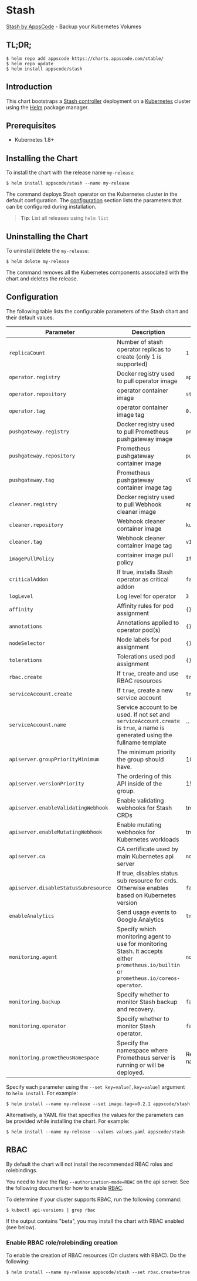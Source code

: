 # Stash
[Stash by AppsCode](https://github.com/appscode/stash) - Backup your Kubernetes Volumes
## TL;DR;

```console
$ helm repo add appscode https://charts.appscode.com/stable/
$ helm repo update
$ helm install appscode/stash
```

## Introduction

This chart bootstraps a [Stash controller](https://github.com/appscode/stash) deployment on a [Kubernetes](http://kubernetes.io) cluster using the [Helm](https://helm.sh) package manager.

## Prerequisites

- Kubernetes 1.8+

## Installing the Chart
To install the chart with the release name `my-release`:
```console
$ helm install appscode/stash --name my-release
```
The command deploys Stash operator on the Kubernetes cluster in the default configuration. The [configuration](#configuration) section lists the parameters that can be configured during installation.

> **Tip**: List all releases using `helm list`

## Uninstalling the Chart

To uninstall/delete the `my-release`:

```console
$ helm delete my-release
```

The command removes all the Kubernetes components associated with the chart and deletes the release.

## Configuration

The following table lists the configurable parameters of the Stash chart and their default values.


|              Parameter               |                                                                Description                                                                |      Default      |
| ------------------------------------ | ----------------------------------------------------------------------------------------------------------------------------------------- | ----------------- |
| `replicaCount`                       | Number of stash operator replicas to create (only 1 is supported)                                                                         | `1`               |
| `operator.registry`                  | Docker registry used to pull operator image                                                                                               | `appscode`        |
| `operator.repository`                | operator container image                                                                                                                  | `stash`           |
| `operator.tag`                       | operator container image tag                                                                                                              | `0.7.0`           |
| `pushgateway.registry`               | Docker registry used to pull Prometheus pushgateway image                                                                                 | `prom`            |
| `pushgateway.repository`             | Prometheus pushgateway container image                                                                                                    | `pushgateway`     |
| `pushgateway.tag`                    | Prometheus pushgateway container image tag                                                                                                | `v0.5.2`          |
| `cleaner.registry`                   | Docker registry used to pull Webhook cleaner image                                                                                        | `appscode`        |
| `cleaner.repository`                 | Webhook cleaner container image                                                                                                           | `kubectl`         |
| `cleaner.tag`                        | Webhook cleaner container image tag                                                                                                       | `v1.11`           |
| `imagePullPolicy`                    | container image pull policy                                                                                                               | `IfNotPresent`    |
| `criticalAddon`                      | If true, installs Stash operator as critical addon                                                                                        | `false`           |
| `logLevel`                           | Log level for operator                                                                                                                    | `3`               |
| `affinity`                           | Affinity rules for pod assignment                                                                                                         | `{}`              |
| `annotations`                        | Annotations applied to operator pod(s)                                                                                                    | `{}`              |
| `nodeSelector`                       | Node labels for pod assignment                                                                                                            | `{}`              |
| `tolerations`                        | Tolerations used pod assignment                                                                                                           | `{}`              |
| `rbac.create`                        | If `true`, create and use RBAC resources                                                                                                  | `true`            |
| `serviceAccount.create`              | If `true`, create a new service account                                                                                                   | `true`            |
| `serviceAccount.name`                | Service account to be used. If not set and `serviceAccount.create` is `true`, a name is generated using the fullname template             | ``                |
| `apiserver.groupPriorityMinimum`     | The minimum priority the group should have.                                                                                               | 10000             |
| `apiserver.versionPriority`          | The ordering of this API inside of the group.                                                                                             | 15                |
| `apiserver.enableValidatingWebhook`  | Enable validating webhooks for Stash CRDs                                                                                                 | true              |
| `apiserver.enableMutatingWebhook`    | Enable mutating webhooks for Kubernetes workloads                                                                                         | true              |
| `apiserver.ca`                       | CA certificate used by main Kubernetes api server                                                                                         | `not-ca-cert`     |
| `apiserver.disableStatusSubresource` | If true, disables status sub resource for crds. Otherwise enables based on Kubernetes version                                             | `false`           |
| `enableAnalytics`                    | Send usage events to Google Analytics                                                                                                     | `true`            |
| `monitoring.agent`                   | Specify which monitoring agent to use for monitoring Stash. It accepts either `prometheus.io/builtin` or `prometheus.io/coreos-operator`. | `none`            |
| `monitoring.backup`                  | Specify whether to monitor Stash backup and recovery.                                                                                     | `false`           |
| `monitoring.operator`                | Specify whether to monitor Stash operator.                                                                                                | `false`           |
| `monitoring.prometheusNamespace`     | Specify the namespace where Prometheus server is running or will be deployed.                                                             | Release namespace |


Specify each parameter using the `--set key=value[,key=value]` argument to `helm install`. For example:

```console
$ helm install --name my-release --set image.tag=v0.2.1 appscode/stash
```

Alternatively, a YAML file that specifies the values for the parameters can be provided while
installing the chart. For example:

```console
$ helm install --name my-release --values values.yaml appscode/stash
```

## RBAC
By default the chart will not install the recommended RBAC roles and rolebindings.

You need to have the flag `--authorization-mode=RBAC` on the api server. See the following document for how to enable [RBAC](https://kubernetes.io/docs/admin/authorization/rbac/).

To determine if your cluster supports RBAC, run the following command:

```console
$ kubectl api-versions | grep rbac
```

If the output contains "beta", you may install the chart with RBAC enabled (see below).

### Enable RBAC role/rolebinding creation

To enable the creation of RBAC resources (On clusters with RBAC). Do the following:

```console
$ helm install --name my-release appscode/stash --set rbac.create=true
```
